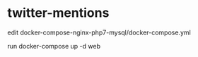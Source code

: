 # twitter-mentions

edit docker-compose-nginx-php7-mysql/docker-compose.yml

run docker-compose up -d web
